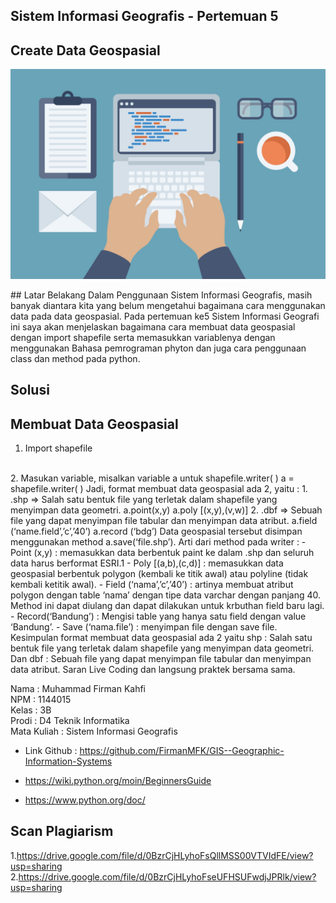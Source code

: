 ## Sistem Informasi Geografis - Pertemuan 5

## Create Data Geospasial

<p align="center">
  <img src="../../img/html-programming.jpg">
</p>
## Latar Belakang 
Dalam Penggunaan Sistem Informasi Geografis, masih banyak diantara kita yang belum mengetahui bagaimana cara menggunakan data pada data geospasial. Pada pertemuan ke5 Sistem Informasi Geografi ini saya akan menjelaskan bagaimana cara membuat data geospasial dengan import shapefile serta memasukkan variablenya dengan menggunakan Bahasa pemrograman phyton dan juga cara penggunaan class dan method pada python.
<br>

## Solusi 
## Membuat Data Geospasial
1. Import shapefile
<br>
2. Masukan variable, misalkan variable a untuk shapefile.writer( )
a = shapefile.writer( )
Jadi, format membuat data geospasial ada 2, yaitu :
1. .shp => Salah satu bentuk file yang terletak dalam shapefile yang menyimpan data geometri.
a.point(x,y)
a.poly [(x,y),(v,w)]
2. .dbf =>  Sebuah file yang dapat menyimpan file tabular dan menyimpan data atribut.
a.field (‘name.field’,’c’,’40’)
a.record (‘bdg’)
Data geospasial tersebut disimpan menggunakan method a.save(‘file.shp’).
Arti dari method pada writer :
- Point (x,y)           : memasukkan data berbentuk paint ke dalam .shp dan seluruh data harus berformat ESRI.1
- Poly [(a,b),(c,d)]    : memasukkan data geospasial berbentuk polygon (kembali ke titik awal) atau polyline (tidak kembali ketitik awal).
- Field (‘nama’,’c’,’40’) : artinya membuat atribut polygon dengan table ‘nama’ dengan tipe data varchar dengan panjang 40. Method ini dapat diulang dan dapat dilakukan untuk krbuthan field baru lagi.
- Record(‘Bandung’)      : Mengisi table yang hanya satu field dengan value ‘Bandung’.
- Save (‘nama.file’)  : menyimpan file dengan save file.
Kesimpulan
 format membuat data geospasial ada 2 yaitu shp : Salah satu bentuk file yang terletak dalam shapefile yang menyimpan data geometri. Dan dbf : Sebuah file yang dapat menyimpan file tabular dan menyimpan data atribut.
Saran
Live Coding dan langsung praktek bersama sama.

Nama : Muhammad Firman Kahfi
<br>
NPM : 1144015
<br>
Kelas : 3B
<br>
Prodi : D4 Teknik Informatika
<br>
Mata Kuliah : Sistem Informasi Geografis
<br>

* Link Github : https://github.com/FirmanMFK/GIS--Geographic-Information-Systems

* https://wiki.python.org/moin/BeginnersGuide
* https://www.python.org/doc/

## Scan Plagiarism

1.https://drive.google.com/file/d/0BzrCjHLyhoFsQllMSS00VTVIdFE/view?usp=sharing
2.https://drive.google.com/file/d/0BzrCjHLyhoFseUFHSUFwdjJPRlk/view?usp=sharing
